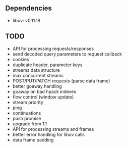 ## Dependencies

* libuv: v0.11.18

## TODO

* API for processing requests/responses
* send decoded query parameters to request callback
* cookies
* duplicate header, parameter keys
* streams data structure
* max concurrent streams
* POST/PUT/PATCH requests (parse data frame)
* better goaway handling
* goaway on bad hpack indexes
* flow control (window update)
* stream priority
* ping
* continuations
* push promise
* upgrade from 1.1
* API for processing streams and frames
* better error handling for libuv calls
* data frame padding
